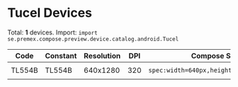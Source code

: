 # Tucel Devices

Total: **1** devices. Import: `import se.premex.compose.preview.device.catalog.android.Tucel`

| Code | Constant | Resolution | DPI | Compose Spec | Preview Usage |
|------|----------|------------|-----|-------------|---------------|
| TL554B | TL554B | 640x1280 | 320 | `spec:width=640px,height=1280px,dpi=320` | `@Preview(device = Tucel.TL554B)` |

<!-- Generated automatically. Do not edit manually. -->
